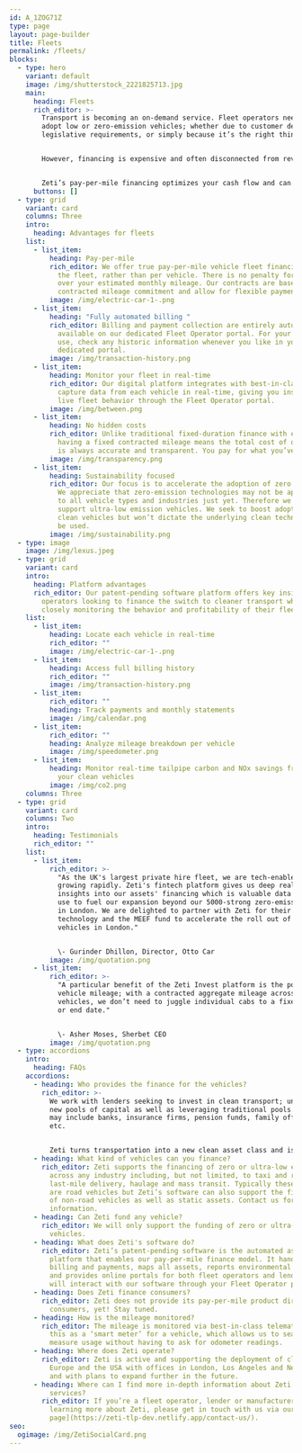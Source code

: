 ```yaml
---
id: A_1ZOG71Z
type: page
layout: page-builder
title: Fleets
permalink: /fleets/
blocks:
  - type: hero
    variant: default
    image: /img/shutterstock_2221825713.jpg
    main:
      heading: Fleets
      rich_editor: >-
        Transport is becoming an on-demand service. Fleet operators need to
        adopt low or zero-emission vehicles; whether due to customer demand,
        legislative requirements, or simply because it’s the right thing to do. 


        However, financing is expensive and often disconnected from revenue generation, not to mention the hidden costs and penalties sometimes found with traditional leasing. 


        Zeti’s pay-per-mile financing optimizes your cash flow and can help secure your profit margin.
      buttons: []
  - type: grid
    variant: card
    columns: Three
    intro:
      heading: Advantages for fleets
    list:
      - list_item:
          heading: Pay-per-mile
          rich_editor: We offer true pay-per-mile vehicle fleet financing; pooled across
            the fleet, rather than per vehicle. There is no penalty for driving
            over your estimated monthly mileage. Our contracts are based on a
            contracted mileage commitment and allow for flexible payments.
          image: /img/electric-car-1-.png
      - list_item:
          heading: "Fully automated billing "
          rich_editor: Billing and payment collection are entirely automated and always
            available on our dedicated Fleet Operator portal. For your ease of
            use, check any historic information whenever you like in your
            dedicated portal.
          image: /img/transaction-history.png
      - list_item:
          heading: Monitor your fleet in real-time
          rich_editor: Our digital platform integrates with best-in-class telematics to
            capture data from each vehicle in real-time, giving you insight into
            live fleet behavior through the Fleet Operator portal.
          image: /img/between.png
      - list_item:
          heading: No hidden costs
          rich_editor: Unlike traditional fixed-duration finance with estimated mileage,
            having a fixed contracted mileage means the total cost of ownership
            is always accurate and transparent. You pay for what you’ve used.
          image: /img/transparency.png
      - list_item:
          heading: Sustainability focused
          rich_editor: Our focus is to accelerate the adoption of zero emission vehicles.
            We appreciate that zero-emission technologies may not be applicable
            to all vehicle types and industries just yet. Therefore we also
            support ultra-low emission vehicles. We seek to boost adoption of
            clean vehicles but won’t dictate the underlying clean technology to
            be used.
          image: /img/sustainability.png
  - type: image
    image: /img/lexus.jpeg
  - type: grid
    variant: card
    intro:
      heading: Platform advantages
      rich_editor: Our patent-pending software platform offers key insights for fleet
        operators looking to finance the switch to cleaner transport while
        closely monitoring the behavior and profitability of their fleet.
    list:
      - list_item:
          heading: Locate each vehicle in real-time
          rich_editor: ""
          image: /img/electric-car-1-.png
      - list_item:
          heading: Access full billing history
          rich_editor: ""
          image: /img/transaction-history.png
      - list_item:
          rich_editor: ""
          heading: Track payments and monthly statements
          image: /img/calendar.png
      - list_item:
          rich_editor: ""
          heading: Analyze mileage breakdown per vehicle
          image: /img/speedometer.png
      - list_item:
          heading: Monitor real-time tailpipe carbon and NOx savings from the adoption of
            your clean vehicles
          image: /img/co2.png
    columns: Three
  - type: grid
    variant: card
    columns: Two
    intro:
      heading: Testimonials
      rich_editor: ""
    list:
      - list_item:
          rich_editor: >-
            "As the UK's largest private hire fleet, we are tech-enabled and
            growing rapidly. Zeti's fintech platform gives us deep real-time
            insights into our assets' financing which is valuable data we will
            use to fuel our expansion beyond our 5000-strong zero-emission fleet
            in London. We are delighted to partner with Zeti for their financial
            technology and the MEEF fund to accelerate the roll out of clean
            vehicles in London."


            \- Gurinder Dhillon, Director, Otto Car
          image: /img/quotation.png
      - list_item:
          rich_editor: >-
            "A particular benefit of the Zeti Invest platform is the pooling of
            vehicle mileage; with a contracted aggregate mileage across all
            vehicles, we don’t need to juggle individual cabs to a fixed mileage
            or end date." 


            \- Asher Moses, Sherbet CEO
          image: /img/quotation.png
  - type: accordions
    intro:
      heading: FAQs
    accordions:
      - heading: Who provides the finance for the vehicles?
        rich_editor: >-
          We work with lenders seeking to invest in clean transport; unlocking
          new pools of capital as well as leveraging traditional pools. Lenders
          may include banks, insurance firms, pension funds, family offices,
          etc. 


          Zeti turns transportation into a new clean asset class and is therefore able to support a wide range of lenders as they seek to add zero-emission vehicles to their portfolios.
      - heading: What kind of vehicles can you finance?
        rich_editor: Zeti supports the financing of zero or ultra-low emission vehicles
          across any industry including, but not limited, to taxi and rideshare;
          last-mile delivery, haulage and mass transit. Typically these vehicles
          are road vehicles but Zeti’s software can also support the financing
          of non-road vehicles as well as static assets. Contact us for more
          information.
      - heading: Can Zeti fund any vehicle?
        rich_editor: We will only support the funding of zero or ultra-low emission
          vehicles.
      - heading: What does Zeti's software do?
        rich_editor: Zeti’s patent-pending software is the automated asset financing
          platform that enables our pay-per-mile finance model. It handles all
          billing and payments, maps all assets, reports environmental benefits
          and provides online portals for both fleet operators and lenders. You
          will interact with our software through your Fleet Operator portal.
      - heading: Does Zeti finance consumers?
        rich_editor: Zeti does not provide its pay-per-mile product directly to
          consumers, yet! Stay tuned.
      - heading: How is the mileage monitored?
        rich_editor: The mileage is monitored via best-in-class telematics. Think of
          this as a ‘smart meter’ for a vehicle, which allows us to seamlessly
          measure usage without having to ask for odometer readings.
      - heading: Where does Zeti operate?
        rich_editor: Zeti is active and supporting the deployment of clean vehicles in
          Europe and the USA with offices in London, Los Angeles and New York;
          and with plans to expand further in the future.
      - heading: Where can I find more in-depth information about Zeti's products and
          services?
        rich_editor: If you’re a fleet operator, lender or manufacturer interested in
          learning more about Zeti, please get in touch with us via our [contact
          page](https://zeti-tlp-dev.netlify.app/contact-us/).
seo:
  ogimage: /img/ZetiSocialCard.png
---
```

